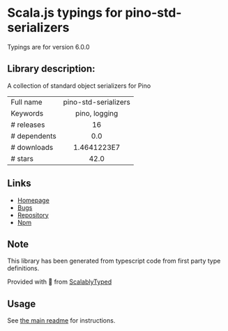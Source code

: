
# Scala.js typings for pino-std-serializers

Typings are for version 6.0.0

## Library description:
A collection of standard object serializers for Pino

|                    |                 |
| ------------------ | :-------------: |
| Full name          | pino-std-serializers |
| Keywords           | pino, logging |
| # releases         | 16 |
| # dependents       | 0.0 |
| # downloads        | 1.4641223E7 |
| # stars            | 42.0 |

## Links
- [Homepage](https://github.com/pinojs/pino-std-serializers#readme)
- [Bugs](https://github.com/pinojs/pino-std-serializers/issues)
- [Repository](https://github.com/pinojs/pino-std-serializers)
- [Npm](https://www.npmjs.com/package/pino-std-serializers)
    


## Note
This library has been generated from typescript code from first party type definitions.

Provided with :purple_heart: from [ScalablyTyped](https://github.com/oyvindberg/ScalablyTyped)

## Usage
See [the main readme](../../readme.md) for instructions.


